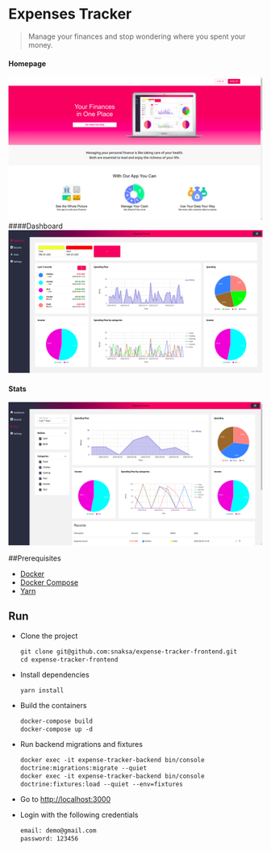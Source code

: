 # Expenses Tracker
> Manage your finances and stop wondering where you spent your money.

#### Homepage
![](images/homepage.png)
####Dashboard
![](images/dashboard.png)
#### Stats
![](images/stats.png)

##Prerequisites
- [Docker](https://docs.docker.com/get-docker/)
- [Docker Compose](https://docs.docker.com/compose/install/)
- [Yarn](https://classic.yarnpkg.com/en/docs/install/#debian-stable)

## Run 
- Clone the project
    ```
    git clone git@github.com:snaksa/expense-tracker-frontend.git
    cd expense-tracker-frontend
    ```

- Install dependencies
    ```
    yarn install
    ```

- Build the containers
    ```
    docker-compose build
    docker-compose up -d
    ```

- Run backend migrations and fixtures
    ```
    docker exec -it expense-tracker-backend bin/console doctrine:migrations:migrate --quiet
    docker exec -it expense-tracker-backend bin/console doctrine:fixtures:load --quiet --env=fixtures
    ```

- Go to [http://localhost:3000](http://localhost:3000)
- Login with the following credentials
    ```
    email: demo@gmail.com
    password: 123456
    ```
